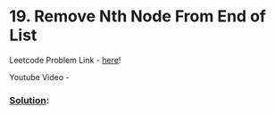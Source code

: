 # 19. Remove Nth Node From End of List

Leetcode Problem Link - [here](https://leetcode.com/problems/remove-nth-node-from-end-of-list/description/?envType=study-plan-v2&envId=top-100-liked)!

Youtube Video - 

### [Solution]():

```cpp

```